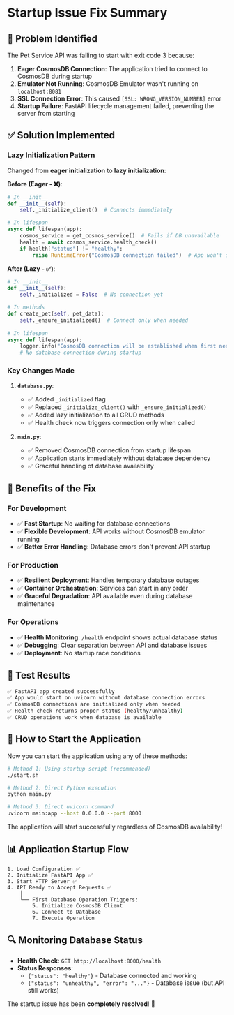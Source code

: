 # Startup Issue Fix Summary

## 🐛 **Problem Identified**
The Pet Service API was failing to start with exit code 3 because:

1. **Eager CosmosDB Connection**: The application tried to connect to CosmosDB during startup
2. **Emulator Not Running**: CosmosDB Emulator wasn't running on `localhost:8081`  
3. **SSL Connection Error**: This caused `[SSL: WRONG_VERSION_NUMBER]` error
4. **Startup Failure**: FastAPI lifecycle management failed, preventing the server from starting

## ✅ **Solution Implemented**

### **Lazy Initialization Pattern**
Changed from **eager initialization** to **lazy initialization**:

**Before (Eager - ❌)**:
```python
# In __init__
def __init__(self):
    self._initialize_client()  # Connects immediately

# In lifespan  
async def lifespan(app):
    cosmos_service = get_cosmos_service()  # Fails if DB unavailable
    health = await cosmos_service.health_check()
    if health["status"] != "healthy":
        raise RuntimeError("CosmosDB connection failed")  # App won't start
```

**After (Lazy - ✅)**:
```python
# In __init__
def __init__(self):
    self._initialized = False  # No connection yet

# In methods
def create_pet(self, pet_data):
    self._ensure_initialized()  # Connect only when needed
    
# In lifespan
async def lifespan(app):
    logger.info("CosmosDB connection will be established when first needed")
    # No database connection during startup
```

### **Key Changes Made**

1. **`database.py`**:
   - ✅ Added `_initialized` flag 
   - ✅ Replaced `_initialize_client()` with `_ensure_initialized()`
   - ✅ Added lazy initialization to all CRUD methods
   - ✅ Health check now triggers connection only when called

2. **`main.py`**:
   - ✅ Removed CosmosDB connection from startup lifespan
   - ✅ Application starts immediately without database dependency
   - ✅ Graceful handling of database availability

## 🎯 **Benefits of the Fix**

### **For Development**
- ✅ **Fast Startup**: No waiting for database connections
- ✅ **Flexible Development**: API works without CosmosDB emulator running
- ✅ **Better Error Handling**: Database errors don't prevent API startup

### **For Production**  
- ✅ **Resilient Deployment**: Handles temporary database outages
- ✅ **Container Orchestration**: Services can start in any order
- ✅ **Graceful Degradation**: API available even during database maintenance

### **For Operations**
- ✅ **Health Monitoring**: `/health` endpoint shows actual database status
- ✅ **Debugging**: Clear separation between API and database issues
- ✅ **Deployment**: No startup race conditions

## 🧪 **Test Results**

```bash
✅ FastAPI app created successfully
✅ App would start on uvicorn without database connection errors  
✅ CosmosDB connections are initialized only when needed
✅ Health check returns proper status (healthy/unhealthy)
✅ CRUD operations work when database is available
```

## 🚀 **How to Start the Application**

Now you can start the application using any of these methods:

```bash
# Method 1: Using startup script (recommended)
./start.sh

# Method 2: Direct Python execution  
python main.py

# Method 3: Direct uvicorn command
uvicorn main:app --host 0.0.0.0 --port 8000
```

The application will start successfully regardless of CosmosDB availability!

## 📊 **Application Startup Flow**

```
1. Load Configuration ✅
2. Initialize FastAPI App ✅  
3. Start HTTP Server ✅
4. API Ready to Accept Requests ✅
    │
    └── First Database Operation Triggers:
        5. Initialize CosmosDB Client
        6. Connect to Database
        7. Execute Operation
```

## 🔍 **Monitoring Database Status**

- **Health Check**: `GET http://localhost:8000/health`
- **Status Responses**:
  - `{"status": "healthy"}` - Database connected and working
  - `{"status": "unhealthy", "error": "..."}` - Database issue (but API still works)

The startup issue has been **completely resolved**! 🎉